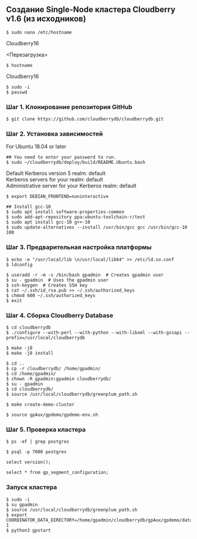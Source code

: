 ## Создание Single-Node кластера Cloudberry v1.6 (из исходников) ##
   
```
$ sudo nano /etc/hostname
```
Cloudberry16   
   
<Перезагрузка>   

```   
$ hostname
```
Cloudberry16
   
```
$ sudo -i
$ passwd
```

### Шаг 1. Клонирование репозитория GitHub ###
   
```
$ git clone https://github.com/cloudberrydb/cloudberrydb.git
```
   
### Шаг 2. Установка зависимостей ###
For Ubuntu 18.04 or later   
```
## You need to enter your password to run.
$ sudo ~/cloudberrydb/deploy/build/README.Ubuntu.bash
```
Default Kerberos version 5 realm: default   
Kerberos servers for your realm: default   
Administrative server for your Kerberos realm: default   
   
```
$ export DEBIAN_FRONTEND=noninteractive
```
```   
## Install gcc-10
$ sudo apt install software-properties-common
$ sudo add-apt-repository ppa:ubuntu-toolchain-r/test
$ sudo apt install gcc-10 g++-10
$ sudo update-alternatives --install /usr/bin/gcc gcc /usr/bin/gcc-10 100
```
   
### Шаг 3. Предварительная настройка платформы ###
```
$ echo -e "/usr/local/lib \n/usr/local/lib64" >> /etc/ld.so.conf
$ ldconfig
```
```
$ useradd -r -m -s /bin/bash gpadmin  # Creates gpadmin user
$ su - gpadmin  # Uses the gpadmin user
$ ssh-keygen  # Creates SSH key
$ cat ~/.ssh/id_rsa.pub >> ~/.ssh/authorized_keys
$ chmod 600 ~/.ssh/authorized_keys 
$ exit
```
   
### Шаг 4. Сборка Cloudberry Database ###
```
$ cd cloudberrydb
$ ./configure --with-perl --with-python --with-libxml --with-gssapi --prefix=/usr/local/cloudberrydb
```
```
$ make -j8
$ make -j8 install
```
```
$ cd ..
$ cp -r cloudberrydb/ /home/gpadmin/
$ cd /home/gpadmin/
$ chown -R gpadmin:gpadmin cloudberrydb/
$ su - gpadmin
$ cd cloudberrydb/
$ source /usr/local/cloudberrydb/greenplum_path.sh
```
```
$ make create-demo-cluster
```
```
$ source gpAux/gpdemo/gpdemo-env.sh
```
   
### Шаг 5. Проверка кластера ###
```
$ ps -ef | grep postgres
```
```
$ psql -p 7000 postgres
```
```
select version();
```
```
select * from gp_segment_configuration;
```
   
### Запуск кластера ###
```
$ sudo -i
$ su gpadmin
$ source /usr/local/cloudberrydb/greenplum_path.sh
$ export COORDINATOR_DATA_DIRECTORY=/home/gpadmin/cloudberrydb/gpAux/gpdemo/datadirs/qddir/demoDataDir-1   
$ python3 gpstart
```











